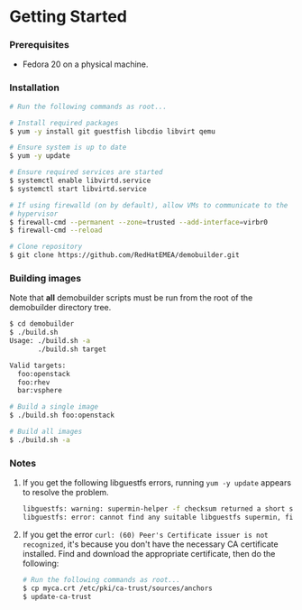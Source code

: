 # Getting Started

### Prerequisites

- Fedora 20 on a physical machine.

### Installation

```bash
# Run the following commands as root...

# Install required packages
$ yum -y install git guestfish libcdio libvirt qemu

# Ensure system is up to date
$ yum -y update

# Ensure required services are started
$ systemctl enable libvirtd.service
$ systemctl start libvirtd.service

# If using firewalld (on by default), allow VMs to communicate to the
# hypervisor
$ firewall-cmd --permanent --zone=trusted --add-interface=virbr0
$ firewall-cmd --reload

# Clone repository
$ git clone https://github.com/RedHatEMEA/demobuilder.git
```

### Building images

Note that **all** demobuilder scripts must be run from the root of the demobuilder directory tree.

```bash
$ cd demobuilder
$ ./build.sh
Usage: ./build.sh -a
       ./build.sh target

Valid targets:
  foo:openstack
  foo:rhev
  bar:vsphere

# Build a single image
$ ./build.sh foo:openstack

# Build all images
$ ./build.sh -a
```

### Notes

1. If you get the following libguestfs errors, running `yum -y update` appears to resolve the problem.

   ```bash
   libguestfs: warning: supermin-helper -f checksum returned a short string
   libguestfs: error: cannot find any suitable libguestfs supermin, fixed or old-style appliance on LIBGUESTFS_PATH (search path: /usr/lib64/guestfs)
   ```

1. If you get the error `curl: (60) Peer's Certificate issuer is not recognized`, it's because you don't have the necessary CA certificate installed.  Find and download the appropriate certificate, then do the following:

   ```bash
   # Run the following commands as root...
   $ cp myca.crt /etc/pki/ca-trust/sources/anchors
   $ update-ca-trust
   ```

